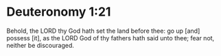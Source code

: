 # Deuteronomy 1:21

Behold, the LORD thy God hath set the land before thee: go up [and] possess [it], as the LORD God of thy fathers hath said unto thee; fear not, neither be discouraged.